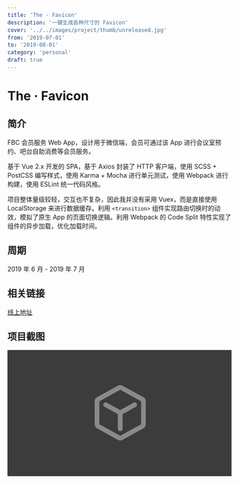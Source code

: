 ```yaml
---
title: 'The · Favicon'
description: '一键生成各种尺寸的 Favicon'
cover: '../../images/project/thumb/unreleased.jpg'
from: '2019-07-01'
to: '2019-08-01'
category: 'personal'
draft: true
---
```


# The · Favicon

## 简介

FBC 会员服务 Web App，设计用于微信端，会员可通过该 App 进行会议室预约、吧台自助消费等会员服务。

基于 Vue 2.x 开发的 SPA，基于 Axios 封装了 HTTP 客户端，使用 SCSS + PostCSS 编写样式，使用 Karma + Mocha 进行单元测试，使用 Webpack 进行构建，使用 ESLint 统一代码风格。

项目整体量级较轻，交互也不复杂，因此我并没有采用 Vuex，而是直接使用 LocalStorage 来进行数据缓存。利用 `<transition>` 组件实现路由切换时的动效，模拟了原生 App 的页面切换逻辑。利用 Webpack 的 Code Split 特性实现了组件的异步加载，优化加载时间。

## 周期

2019 年 6 月 - 2019 年 7 月

## 相关链接

[线上地址](http://app.futurebusinesslab.com/wap)


## 项目截图
![项目截图](../../images/project/thumb/unreleased.jpg)
